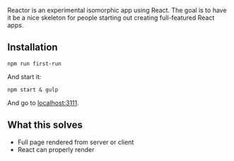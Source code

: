 Reactor is an experimental isomorphic app using React. The goal is to have it be a nice skeleton for people starting out creating full-featured React apps.

## Installation

    npm run first-run

And start it:

    npm start & gulp

And go to [localhost:3111](localhost:3111).

## What this solves

- Full page rendered from server or client
- React can properly render <title> (and eventually <meta> tags) using page data
- Server passes url/port to client js
- HTML5 pushState to seamlessly navigate between pages

## Learn more

- Get familiar with [React](http://facebook.github.io/react/) (([NodeConf EU React Intro](https://www.youtube.com/watch?v=x7cQ3mrcKaY), [React + Meteor talk](https://www.youtube.com/watch?v=Lqcs6hPOcFw#t=3001)))
- Some reading on isomorphic apps: [blog post](http://nerds.airbnb.com/isomorphic-javascript-future-web-apps/), [tutorial app](https://github.com/spikebrehm/isomorphic-tutorial), [scaling by nodejitsu](https://blog.nodejitsu.com/scaling-isomorphic-javascript-code/)
- [Browserify](http://browserify.org/) to allow us to use require() on the server and client.
- [Gulp](https://github.com/gulpjs/gulp) to watch and build assets.

## Todo

- Add model (meteor?)
- Explore including a standards widgets library as a good example
  - [react-treeview](https://github.com/chenglou/react-treeview)
  - [react-bootstrap](https://github.com/stevoland/react-bootstrap) boostrap widgets ported
  - [react-topcoat](https://github.com/plaxdan/react-topcoat) topcoat widgets ported
- ...

## Interesting React Repos

- [Dealing with async code in react](https://caurea.org/2014/02/04/dealing-with-asynchronous-code-in-react-components.html)
- [Computation](https://github.com/wereHamster/computation) async data fetching integration with React - [authors writeup](https://caurea.org/2014/02/04/dealing-with-asynchronous-code-in-react-components.html)
- [Avers.js](https://github.com/wereHamster/avers) attempts to be a better M for React
- [Cortex](https://github.com/mquan/cortex) Another js model solution

## Credits

- [Pete Hunt](https://github.com/petehunt) core React dev who has a number of great talks about using React.
- [Andrey Popp](https://github.com/andreypopp) and his great work on [react-async](https://github.com/andreypopp/react-async) and [react-async-middleware](https://github.com/andreypopp/react-async-middleware), as shown in the [react-quickstart repo](https://github.com/andreypopp/react-quickstart).